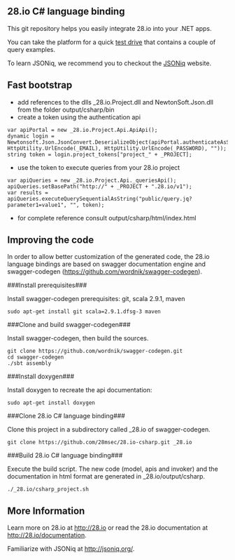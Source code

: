 28.io C# language binding
--------------------------------

This git repository helps you easily integrate 28.io into your .NET apps.

You can take the platform for a quick <a href="http://portal.28.io/trynow/start">test drive</a> that 
contains a couple of query examples. 

To learn JSONiq, we recommend you to checkout the <a href="http://jsoniq.org/">JSONiq</a> website. 

Fast bootstrap
----------------------------

- add references to the dlls _28.io.Project.dll and NewtonSoft.Json.dll from the folder output/csharp/bin
- create a token using the authentication api

```
var apiPortal = new _28.io.Project.Api.ApiApi();
dynamic login = Newtonsoft.Json.JsonConvert.DeserializeObject(apiPortal.authenticateAsString("client_credentials", HttpUtility.UrlEncode(_EMAIL), HttpUtility.UrlEncode(_PASSWORD), ""));
string token = login.project_tokens["project_" + _PROJECT];
```

- use the token to execute queries from your 28.io project

```
var apiQueries = new _28.io.Project.Api._queriesApi();
apiQueries.setBasePath("http://" + _PROJECT + ".28.io/v1");
var results = apiQueries.executeQuerySequentialAsString("public/query.jq?parameter1=value1", "", token);
```

- for complete reference consult output/csharp/html/index.html

Improving the code
----------------------------

In order to allow better customization of the generated code, the 28.io language bindings are based on 
swagger documentation engine and swagger-codegen (https://github.com/wordnik/swagger-codegen).

###Install prerequisites###

Install swagger-codegen prerequisites: git, scala 2.9.1, maven
```
sudo apt-get install git scala=2.9.1.dfsg-3 maven
```

###Clone and build swagger-codegen###

Install swagger-codegen, then build the sources.
```
git clone https://github.com/wordnik/swagger-codegen.git
cd swagger-codegen
./sbt assembly
```

###Install doxygen###

Install doxygen to recreate the api documentation:
```
sudo apt-get install doxygen
```

###Clone 28.io C# language binding###

Clone this project in a subdirectory called _28.io of swagger-codegen.
```
git clone https://github.com/28msec/28.io-csharp.git _28.io
```

###Build 28.io C# language binding###

Execute the build script. The new code (model, apis and invoker) and the documentation in html format are generated in _28.io/output/csharp.
```
./_28.io/csharp_project.sh
```

More Information
----------------------------

Learn more on 28.io at http://28.io or read the 28.io documentation at http://28.io/documentation.

Familiarize with JSONiq at http://jsoniq.org/.
